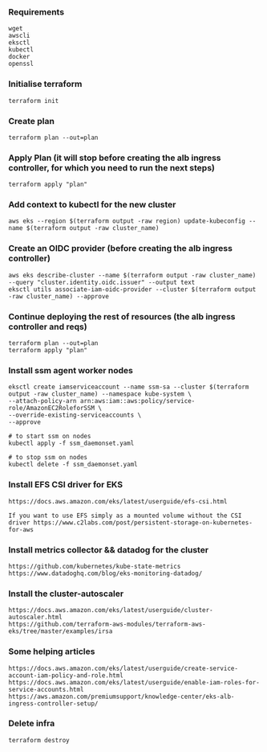 ### Requirements

    wget
    awscli
    eksctl
    kubectl
    docker
    openssl

### Initialise terraform

    terraform init

### Create plan

    terraform plan --out=plan

### Apply Plan (it will stop before creating the alb ingress controller, for which you need to run the next steps)

    terraform apply "plan"

### Add context to kubectl for the new cluster

    aws eks --region $(terraform output -raw region) update-kubeconfig --name $(terraform output -raw cluster_name)

### Create an OIDC provider (before creating the alb ingress controller)

    aws eks describe-cluster --name $(terraform output -raw cluster_name) --query "cluster.identity.oidc.issuer" --output text
    eksctl utils associate-iam-oidc-provider --cluster $(terraform output -raw cluster_name) --approve

### Continue deploying the rest of resources (the alb ingress controller and reqs)

    terraform plan --out=plan
    terraform apply "plan"

### Install ssm agent worker nodes

    eksctl create iamserviceaccount --name ssm-sa --cluster $(terraform output -raw cluster_name) --namespace kube-system \
    --attach-policy-arn arn:aws:iam::aws:policy/service-role/AmazonEC2RoleforSSM \
    --override-existing-serviceaccounts \
    --approve

    # to start ssm on nodes
    kubectl apply -f ssm_daemonset.yaml

    # to stop ssm on nodes
    kubectl delete -f ssm_daemonset.yaml

### Install EFS CSI driver for EKS

    https://docs.aws.amazon.com/eks/latest/userguide/efs-csi.html

    If you want to use EFS simply as a mounted volume without the CSI driver https://www.c2labs.com/post/persistent-storage-on-kubernetes-for-aws

### Install metrics collector && datadog for the cluster

    https://github.com/kubernetes/kube-state-metrics
    https://www.datadoghq.com/blog/eks-monitoring-datadog/

### Install the cluster-autoscaler

    https://docs.aws.amazon.com/eks/latest/userguide/cluster-autoscaler.html
    https://github.com/terraform-aws-modules/terraform-aws-eks/tree/master/examples/irsa

### Some helping articles

    https://docs.aws.amazon.com/eks/latest/userguide/create-service-account-iam-policy-and-role.html
    https://docs.aws.amazon.com/eks/latest/userguide/enable-iam-roles-for-service-accounts.html
    https://aws.amazon.com/premiumsupport/knowledge-center/eks-alb-ingress-controller-setup/

### Delete infra

    terraform destroy
